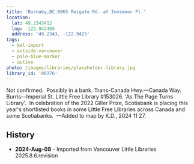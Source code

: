 ```yaml
---
title: 'Burnaby,BC:8065 Reigate Rd. at Innsmoor Pl.'
location:
  lat: 49.2343412
  lng: -122.942465
  address: '49.2343, -122.9425'
tags:
  - kml-import
  - outside-vancouver
  - pale-blue-marker
  - active
photo: /images/libraries/placeholder-library.jpg
library_id: '00376'
---
```

Not confirmed.  Possibly in a bank.
Trans-Canada Hwy.—Canada Way.
Burris—Imperial St.
Little Free Library #153026.
'As The Page Turns Library'.  
In celebration of the 2022 Giller Prize, Scotiabank is placing this year's shortlisted books in some Little Free Libraries across Canada and some Scotiabanks. 
—Added to map by K.D., 2024 11 27.

## History
- **2024-Aug-08** - Imported from Vancouver Little Libraries 2025.8.6.revision
